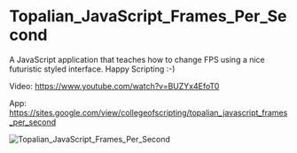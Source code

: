 # Topalian_JavaScript_Frames_Per_Second
A JavaScript application that teaches how to change FPS using a nice futuristic styled interface. Happy Scripting :-)

Video: https://www.youtube.com/watch?v=BUZYx4EfoT0

App: https://sites.google.com/view/collegeofscripting/topalian_javascript_frames_per_second

![Topalian_JavaScript_Frames_Per_Second]([https://pbs.twimg.com/media/GGdmLs8XEAAdJO7?format=jpg&name=larg](https://pbs.twimg.com/media/GHF32YaXwAAFuqx?format=jpg&name=large)https://pbs.twimg.com/media/GHF32YaXwAAFuqx?format=jpg&name=large)
